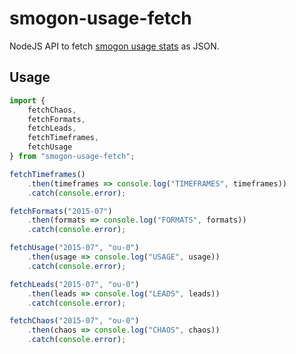 # smogon-usage-fetch

NodeJS API to fetch [smogon usage stats](http://www.smogon.com/stats/) as JSON.

## Usage

```typescript
import {
    fetchChaos,
    fetchFormats,
    fetchLeads,
    fetchTimeframes,
    fetchUsage
} from "smogon-usage-fetch";

fetchTimeframes()
    .then(timeframes => console.log("TIMEFRAMES", timeframes))
    .catch(console.error);

fetchFormats("2015-07")
    .then(formats => console.log("FORMATS", formats))
    .catch(console.error);

fetchUsage("2015-07", "ou-0")
    .then(usage => console.log("USAGE", usage))
    .catch(console.error);

fetchLeads("2015-07", "ou-0")
    .then(leads => console.log("LEADS", leads))
    .catch(console.error);

fetchChaos("2015-07", "ou-0")
    .then(chaos => console.log("CHAOS", chaos))
    .catch(console.error);

```
